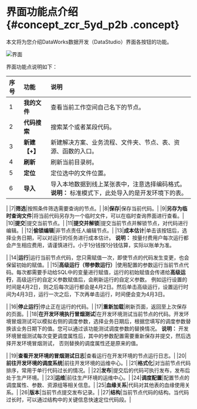 # 界面功能点介绍 {#concept_zcr_5yd_p2b .concept}

本文将为您介绍DataWorks数据开发（DataStudio）界面各按钮的功能。

![界面](http://static-aliyun-doc.oss-cn-hangzhou.aliyuncs.com/assets/img/16289/15634467327647_zh-CN.png)

界面功能点说明如下：

|序号|功能|说明|
|:-|:-|:-|
|1|**我的文件**|查看当前工作空间自己名下的节点。|
|2|**代码搜索**|搜索某个或者某段代码。|
|3|**新建【+】**|新建解决方案、业务流程、文件夹、节点、表、资源、函数的入口。|
|4|**刷新**|刷新当前目录树。|
|5|**定位**|定位选中的文件位置。|
|6|**导入**|导入本地数据到线上某张表中，注意选择编码格式。 **说明：** 标准模式下，此处导入的是开发环境下的表。

 |
|7|**筛选**|按照条件筛选需要查询的节点。|
|8|**保存**|保存当前代码。|
|9|**另存为临时查询文件**|将当前代码另存为一个临时文件，可以在临时查询界面进行查看。|
|10|**提交**|提交当前节点。|
|11|**提交并解锁**|提交当前节点并解锁节点，对代码进行编辑。|
|12|**偷锁编辑**|非节点责任人编辑节点。|
|13|**成本估计**|单击该按钮后，选择业务日期，可以对运行的任务进行成本估计。 **说明：** 按量付费用户每次运行都会产生相应费用，请谨慎进行。小于1分钱按1分钱估算，实际以账单为准。

 |
|14|**运行**|运行当前节点代码，您只需赋值一次，即使节点的代码发生变更，也会保留初始的赋值。|
|15|**高级运行（带参数运行）**|使用配置的参数运行当前节点代码。每次都需要手动给SQL中的变量进行赋值，运行的初始赋值会传递给**高级运行**，高级运行的自定义参数赋值后，会刷新运行的自定义参数。 例如运行设置的时间是4月2日，则之后每次运行都会是4月2日。然后单击高级运行，设置运行时间为4月3日，运行一次之后，下次再单击运行，时间便会变为4月3日。

 |
|16|**停止运行**|停止正在运行的代码。|
|17|**重新加载**|刷新页面，返回至上次保存的页面。|
|18|**在开发环境执行冒烟测试**|在开发环境测试当前节点的代码。开发环境冒烟测试可以模拟右侧的调度参数，选择业务日期后，根据您填写的调度参数替换该业务日期下的值。您可以通过该功能测试调度参数的替换情况。 **说明：** 开发环境冒烟测试每次变更调度属性后，其中的参数配置需要重新保存并提交，然后选择开发环境冒烟测试， 否则替换的调度属性还是原来的值。

 |
|19|**查看开发环境的冒烟测试日志**|查看运行在开发环境的节点运行日志。|
|20|**前往开发环境的调度系统**|前往开发环境的运维中心。|
|21|**格式化**|对当前节点代码排序，常用于单行代码过长的情况。|
|22|**发布**|提交后的代码可执行发布，发布后处于生产环境。|
|23|**运维**|前往生产环境的运维中心。|
|24|**调度配置**|配置节点的调度属性、参数、资源组等相关信息。|
|25|**血缘关系**|代码对其他表的血缘使用关系。|
|26|**版本**|当前节点提交发布记录。|
|27|**结构**|当前节点代码的结构。当代码过长时，可以通过结构中的关键信息快速定位代码段。|

